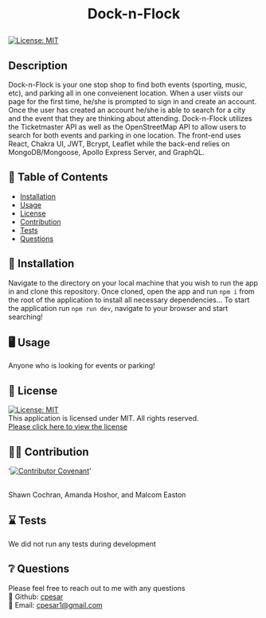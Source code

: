 # <p align="center"> Dock-n-Flock </p>
  
  [![License: MIT](https://img.shields.io/badge/License-MIT-yellow.svg)](https://opensource.org/licenses/MIT) 
  <br />

  ## Description
  Dock-n-Flock is your one stop shop to find both events (sporting, music, etc), and parking all in one conveienent location. When a user viists our page for the first time, he/she is prompted to sign in and create an account. Once the user has created an account he/she is able to search for a city and the event that they are thinking about attending. Dock-n-Flock utilizes the Ticketmaster API as well as the OpenStreetMap API to allow users to search for both events and parking in one location. The front-end uses React, Chakra UI, JWT, Bcrypt, Leaflet while the back-end relies on MongoDB/Mongoose, Apollo Express Server, and GraphQL.
  <br />
  
  
  

  ## :open_book: Table of Contents
  * [Installation](#installation)
  * [Usage](#usage)
  * [License](#license)
  * [Contribution](#contribution)
  * [Tests](#tests)
  * [Questions](#questions)

  

  ## :wrench: Installation
  <a name="installation">Navigate to the directory on your local machine that you wish to run the app in and clone this repository. Once cloned, open the app and run ``npm i`` from the root of the application to install all necessary dependencies... To start the application run ``npm run dev``, navigate to your browser and start searching!</a>
  <br />
  


  ## :desktop_computer: Usage
  <a name="usage">Anyone who is looking for events or parking!</a>
  <br />
  
  

  ## :scroll: License 
  <a name="license">[![License: MIT](https://img.shields.io/badge/License-MIT-yellow.svg)](https://opensource.org/licenses/MIT)</a>
  <br />This application is licensed under MIT. All rights reserved.<br />[Please click here to view the license](https://opensource.org/licenses/MIT)


  ## :weight_lifting_man: Contribution
  '[![Contributor Covenant](https://img.shields.io/badge/Contributor%20Covenant-2.0-4baaaa.svg)](code_of_conduct.md)'

  <br /><a name="contribution">Shawn Cochran, Amanda Hoshor, and Malcom Easton</a>
  

  ## :hourglass: Tests
  <a name="tests">We did not run any tests during development</a>
  

  ## :grey_question: Questions
  Please feel free to reach out to me with any questions<br />
  :wave: Github: <a name = "questions">[cpesar](https://github.com/cpesar)</a>
  <br />
  :postbox: Email: <a name = "questions">cpesar1@gmail.com</a>
  
